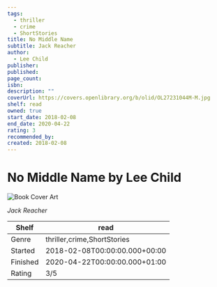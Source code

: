 ```yaml
---
tags:
  - thriller
  - crime
  - ShortStories
title: No Middle Name
subtitle: Jack Reacher
author:
  - Lee Child
publisher:
published:
page_count:
isbn:
description: ""
coverUrl: https://covers.openlibrary.org/b/olid/OL27231044M-M.jpg
shelf: read
owned: true
start_date: 2018-02-08
end_date: 2020-04-22
rating: 3
recommended_by:
created: 2018-02-08
---
```


# No Middle Name by Lee Child

![Book Cover Art](https://covers.openlibrary.org/b/olid/OL27231044M-M.jpg)

_Jack Reacher_

| Shelf | read |
| --- | --- |
| Genre | thriller,crime,ShortStories |
| Started | 2018-02-08T00:00:00.000+00:00 |
| Finished | 2020-04-22T00:00:00.000+01:00 |
| Rating | 3/5 |

